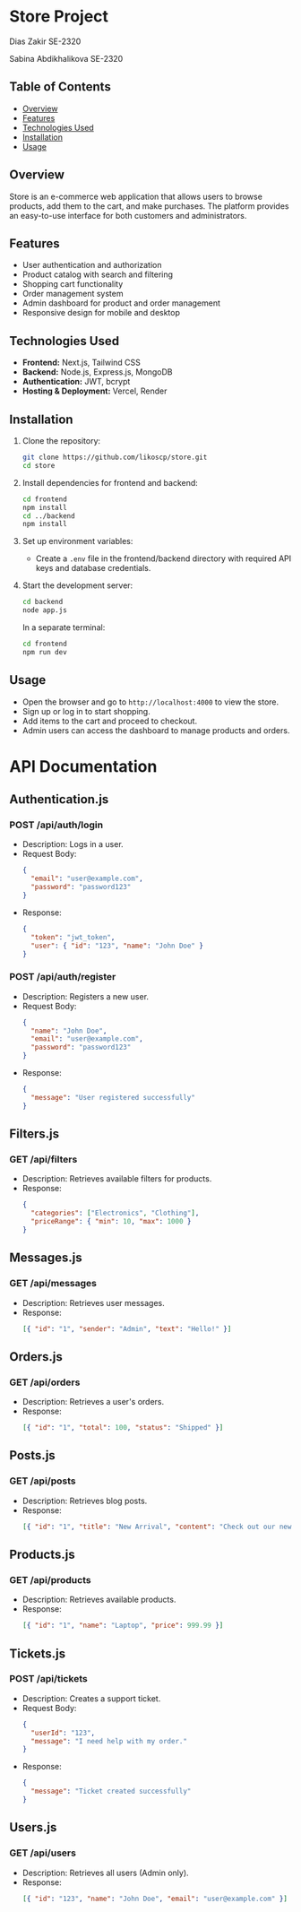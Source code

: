 # Store Project

Dias Zakir SE-2320

Sabina Abdikhalikova SE-2320

## Table of Contents
- [Overview](#overview)
- [Features](#features)
- [Technologies Used](#technologies-used)
- [Installation](#installation)
- [Usage](#usage)

## Overview
Store is an e-commerce web application that allows users to browse products, add them to the cart, and make purchases. The platform provides an easy-to-use interface for both customers and administrators.

## Features
- User authentication and authorization
- Product catalog with search and filtering
- Shopping cart functionality
- Order management system
- Admin dashboard for product and order management
- Responsive design for mobile and desktop

## Technologies Used
- **Frontend:** Next.js, Tailwind CSS
- **Backend:** Node.js, Express.js, MongoDB
- **Authentication:** JWT, bcrypt
- **Hosting & Deployment:** Vercel, Render

## Installation
1. Clone the repository:
   ```bash
   git clone https://github.com/likoscp/store.git
   cd store
   ```
2. Install dependencies for frontend and backend:
   ```bash
   cd frontend
   npm install
   cd ../backend
   npm install
   ```
3. Set up environment variables:
   - Create a `.env` file in the frontend/backend directory with required API keys and database credentials.
   
4. Start the development server:
   ```bash
   cd backend
   node app.js
   ```
   In a separate terminal:
   ```bash
   cd frontend
   npm run dev
   ```

## Usage
- Open the browser and go to `http://localhost:4000` to view the store.
- Sign up or log in to start shopping.
- Add items to the cart and proceed to checkout.
- Admin users can access the dashboard to manage products and orders.

# API Documentation

## Authentication.js
### **POST /api/auth/login**
- Description: Logs in a user.
- Request Body:
  ```json
  {
    "email": "user@example.com",
    "password": "password123"
  }
  ```
- Response:
  ```json
  {
    "token": "jwt_token",
    "user": { "id": "123", "name": "John Doe" }
  }
  ```

### **POST /api/auth/register**
- Description: Registers a new user.
- Request Body:
  ```json
  {
    "name": "John Doe",
    "email": "user@example.com",
    "password": "password123"
  }
  ```
- Response:
  ```json
  {
    "message": "User registered successfully"
  }
  ```

## Filters.js
### **GET /api/filters**
- Description: Retrieves available filters for products.
- Response:
  ```json
  {
    "categories": ["Electronics", "Clothing"],
    "priceRange": { "min": 10, "max": 1000 }
  }
  ```

## Messages.js
### **GET /api/messages**
- Description: Retrieves user messages.
- Response:
  ```json
  [{ "id": "1", "sender": "Admin", "text": "Hello!" }]
  ```

## Orders.js
### **GET /api/orders**
- Description: Retrieves a user's orders.
- Response:
  ```json
  [{ "id": "1", "total": 100, "status": "Shipped" }]
  ```

## Posts.js
### **GET /api/posts**
- Description: Retrieves blog posts.
- Response:
  ```json
  [{ "id": "1", "title": "New Arrival", "content": "Check out our new products." }]
  ```

## Products.js
### **GET /api/products**
- Description: Retrieves available products.
- Response:
  ```json
  [{ "id": "1", "name": "Laptop", "price": 999.99 }]
  ```

## Tickets.js
### **POST /api/tickets**
- Description: Creates a support ticket.
- Request Body:
  ```json
  {
    "userId": "123",
    "message": "I need help with my order."
  }
  ```
- Response:
  ```json
  {
    "message": "Ticket created successfully"
  }
  ```

## Users.js
### **GET /api/users**
- Description: Retrieves all users (Admin only).
- Response:
  ```json
  [{ "id": "123", "name": "John Doe", "email": "user@example.com" }]
  ```
